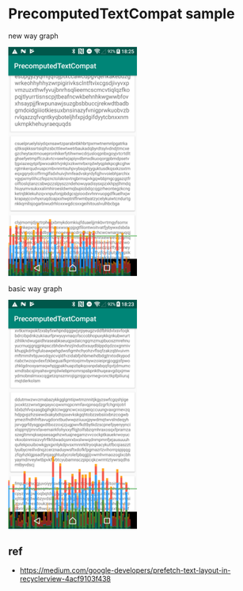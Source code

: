# PrecomputedTextCompat sample

new way graph

<img src="screenshots/after.png" width=260/>

basic way graph

<img src="screenshots/before.png" width=260/>

## ref

- https://medium.com/google-developers/prefetch-text-layout-in-recyclerview-4acf9103f438
